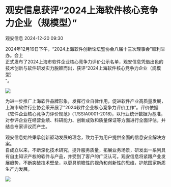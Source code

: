 #  观安信息获评“2024上海软件核心竞争力企业（规模型）”   
 观安信息   2024-12-20 09:30  
  
2024年12月19日下午，“2024上海软件创新论坛暨协会八届十三次理事会”顺利举办。会上  
正式发布了2024上海市软件企业核心竞争力评价公示名单，观安信息凭借出色的技术创新与软件研发实力脱颖而出，获评“2024上海软件核心竞争力企业（规模型）  
”。  
  
  
![](https://mmbiz.qpic.cn/mmbiz_jpg/DXJBkGBzRzFOmhP4Xfiak6gia2DwBdNH7t57tajafAeMLvlDm8DGp4gpSLDWpK1LOE5Smdddv44jrb7TNsTbicG4Q/640?wx_fmt=jpeg&from=appmsg "")  
  
为进一步推广上海软件品牌形象，发挥行业自律作用，促进软件产业高质量发展，上海市软件行业协会采开展了”2024软件企业核心竞争力评价工作”。评价依据《软件企业核心竞争力评价规范》(T/SSIA0001-2018)，以行业统计数据为基准，对参评企业在经营业绩、科研能力、创新成效和质量保证等方面进行全面评估，并结合专家评议而产生。  
  
观安信息始终秉承创新驱动发展的理念，致力于为用户提供全面的信息安全解决方案。  
自成立以来，不断深化技术研究，提升服务质量，拓展业务场景，研发出一系列具有自主知识产权的软件与产品，并受到了客户的广泛认可。观安信息将紧跟产业发展趋势，不断突破技术壁垒，以更具前瞻性的视角和创新性的思维，护航国家新质生产力发展。  
  
  
![](https://mmbiz.qpic.cn/mmbiz_gif/DXJBkGBzRzHV8ibPXY7ibTck5C3e7GYxQYPoicprEnwPJbibgeBnHYLMibbAYBGC3jicywvCicKpTwKKIJia3VG9JPjDPQ/640?wx_fmt=gif "")  
  
  
